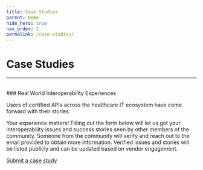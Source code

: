 ```yaml
---
title: Case Studies
parent: Home
hide_hero: true
nav_order: 2
permalink: /case-studies/
---
```

# Case Studies
<hr class="mb-6"/>
<br/>
### Real World Interoperability Experiences

Users of certified APIs across the healthcare IT ecosystem have come forward with their stories.

Your experience matters! Filling out the form below will let us get your interoperability issues and success stories seen by other members of the community. Someone from the community will verify and reach out to the email provided to obtain more information. Verified issues and stories will be listed publicly and can be updated based on vendor engagement.

<a class="button is-info mt-6 mb-6" href="https://docs.google.com/forms/d/e/1FAIpQLSd9GVWs6VyW8nfSLOd2p75HPQNbCpLwd2YP__TaC9BAY1Ukwg/viewform" target="_blank">Submit a case study</a>
